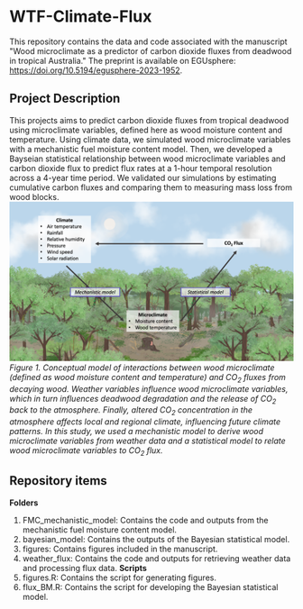 # WTF-Climate-Flux
This repository contains the data and code associated with the manuscript "Wood microclimate as a predictor of carbon dioxide fluxes from deadwood in tropical Australia." The preprint is available on EGUsphere: https://doi.org/10.5194/egusphere-2023-1952.
## Project Description
This projects aims to predict carbon dioxide fluxes from tropical deadwood using microclimate variables, defined here as wood moisture content and temperature. Using climate data, we simulated wood microclimate variables with a mechanistic fuel moisture content model. Then, we developed a Bayseian statistical relationship between wood microclimate variables and carbon dioxide flux to predict flux rates at a 1-hour temporal resolution across a 4-year time period. We validated our simulations by estimating cumulative carbon fluxes and comparing them to measuring mass loss from wood blocks.
![](figures/PNG/Fig1_conceptual.png)
*Figure 1. Conceptual model of interactions between wood microclimate (defined as wood moisture content and temperature) and CO<sub>2</sub> fluxes from decaying wood. Weather variables influence wood microclimate variables, which in turn influences deadwood degradation and the release of CO<sub>2</sub> back to the atmosphere. Finally, altered CO<sub>2</sub> concentration in the atmosphere affects local and regional climate, influencing future climate patterns. In this study, we used a mechanistic model to derive wood microclimate variables from weather data and a statistical model to relate wood microclimate variables to CO<sub>2</sub> flux.*
## Repository items
**Folders**
1. FMC_mechanistic_model: Contains the code and outputs from the mechanistic fuel moisture content model.
2. bayesian_model: Contains the outputs of the Bayesian statistical model.
3. figures: Contains figures included in the manuscript.
4. weather_flux: Contains the code and outputs for retrieving weather data and processing flux data.
**Scripts**
1. figures.R: Contains the script for generating figures.
2.  flux_BM.R: Contains the script for developing the Bayesian statistical model.
